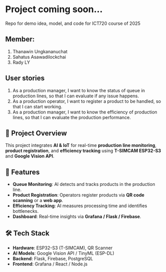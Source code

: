 # Project coming soon...
Repo for demo idea, model, and code for ICT720 course of 2025

## Member: 

1. Thanawin Ungkananuchat
2. Sahatus Asawadilockchai
3. Rady LY

## User stories

1. As a production manager, I want to know the status of queue in production lines, so that I can evaluate if any issue happens. 
2. As a production operator, I want to register a product to be handled, so that I can start working. 
3. As a production manager, I want to know the efficiency of production lines, so that I can evaluate the production performance. 
   
## 📌 Project Overview  
This project integrates **AI & IoT** for real-time **production line monitoring**, **product registration**, and **efficiency tracking** using **T-SIMCAM ESP32-S3** and **Google Vision API**.  

## 🚀 Features  
- **Queue Monitoring**: AI detects and tracks products in the production line.  
- **Product Registration**: Operators register products via **QR code scanning** or a **web app**.  
- **Efficiency Tracking**: AI measures processing time and identifies bottlenecks.  
- **Dashboard**: Real-time insights via **Grafana / Flask / Firebase**.  

## 🛠️ Tech Stack  
- **Hardware**: ESP32-S3 (T-SIMCAM), QR Scanner  
- **AI Models**: Google Vision API / TinyML (ESP-DL)  
- **Backend**: Flask, Firebase, PostgreSQL  
- **Frontend**: Grafana / React / Node.js  

